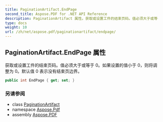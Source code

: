 ```yaml
---
title: PaginationArtifact.EndPage
second_title: Aspose.PDF for .NET API Reference
description: PaginationArtifact 属性。获取或设置工件的结束页码。值必须大于或等于 0。如果设置的值小于 0，则将调整为 0。默认值 0 表示没有结束页边界。
type: docs
weight: 10
url: /zh/net/aspose.pdf/paginationartifact/endpage/
---
```

## PaginationArtifact.EndPage 属性

获取或设置工件的结束页码。值必须大于或等于 0。如果设置的值小于 0，则将调整为 0。默认值 0 表示没有结束页边界。

```csharp
public int EndPage { get; set; }
```

### 另请参阅

* class [PaginationArtifact](../)
* namespace [Aspose.Pdf](../../../aspose.pdf/)
* assembly [Aspose.PDF](../../../)